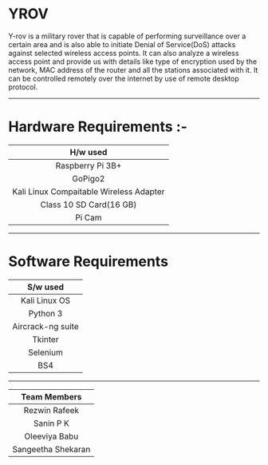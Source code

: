 # YROV

Y-rov is a military rover that is capable of performing surveillance over a certain area
and is also able to initiate Denial of Service(DoS) attacks against selected wireless
access points. It can also analyze a wireless access point and provide us with details like type of encryption used by the network, MAC address of the router and
all the stations associated with it. It can be controlled remotely over the internet by
use of remote desktop protocol. 

***
# Hardware Requirements :-

|H/w used|
| :----:|
|Raspberry Pi 3B+ |
|GoPigo2 |
|Kali Linux Compaitable Wireless Adapter|
|Class 10 SD Card(16 GB)|
|Pi Cam|

***

# Software Requirements
|S/w used|
| :---:|
|Kali Linux OS |
|Python 3|
|Aircrack-ng suite|
|Tkinter|
|Selenium|
|BS4|

***

| Team Members  |
| :-----------: |
| Rezwin Rafeek |
| Sanin P K     |
| Oleeviya Babu |
| Sangeetha Shekaran |
